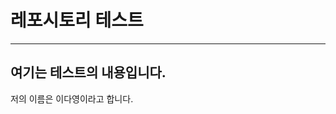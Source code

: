 # 레포시토리 테스트

--------------------------------------------------------

## 여기는 테스트의 내용입니다.
저의 이름은 이다영이라고 합니다.
